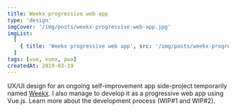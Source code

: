 ```yaml
---
title: Weekx progressive web app
type: 'design'
imgCover: '/img/posts/weekx-progressive-web-app.jpg'
imgList:
  [
    { title: 'Weekx progressive web app', src: '/img/posts/weekx-progressive-web-app_1.jpg' },
  ]
tags: [vue, vuex, pwa]
createdAt: 2019-03-19
---
```


UX/UI design for an ongoing self-improvement app side-project temporarily named [Weekx](https://weekx.xyz). I also manage to develop it as a progressive web app using Vue.js. Learn more about the development process (WIP#1 and WIP#2).
<!--more-->